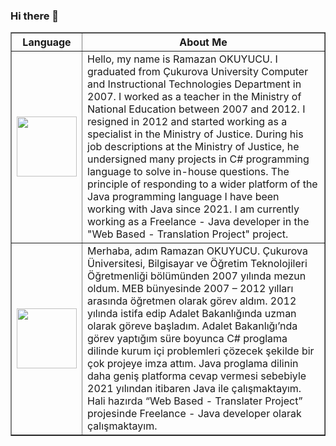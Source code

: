 ### Hi there 👋

<table border="1" width="70%" cellpadding="10" cellspacing="10">
	<thead>
	<tr>
	<th>Language</th>
	<th>About Me</th>
	</tr>
	</thead>
	<tbody>
	<tr>
	<td><a target="_blank" rel="noopener noreferrer nofollow" href="https://camo.githubusercontent.com/e4ee91f0ff84be0c239e5da951188b599a30ffbfb5c14453f35d1f027c05fbaa/68747470733a2f2f626577657262756e672e636f2f77702d636f6e74656e742f75706c6f6164732f323031382f30372f626577657262756e672d656e676c697363682e6a7067"><img src="https://camo.githubusercontent.com/e4ee91f0ff84be0c239e5da951188b599a30ffbfb5c14453f35d1f027c05fbaa/68747470733a2f2f626577657262756e672e636f2f77702d636f6e74656e742f75706c6f6164732f323031382f30372f626577657262756e672d656e676c697363682e6a7067" width="96" data-canonical-src="https://bewerbung.co/wp-content/uploads/2018/07/bewerbung-englisch.jpg" style="max-width: 100%;"></a></td>
	<td> Hello, my name is Ramazan OKUYUCU. I graduated from Çukurova University Computer and Instructional Technologies Department in 2007. I worked as a teacher in the Ministry of National Education between 2007 and 2012. I resigned in 2012 and started working as a specialist in the Ministry of Justice. During his job descriptions at the Ministry of Justice, he undersigned many projects in C# programming language to solve in-house questions. The principle of responding to a wider platform of the Java programming language I have been working with Java since 2021. I am currently working as a Freelance - Java developer in the "Web Based - Translation Project" project.
	</td>
	</tr>
	<tr>
	<td><a target="_blank" rel="noopener noreferrer nofollow" href="https://camo.githubusercontent.com/c06e594fbb2bbca14c410603c2ef8ac187dc45aacbfb9cda60d7675b113b1dbb/68747470733a2f2f75706c6f61642e77696b696d656469612e6f72672f77696b6970656469612f636f6d6d6f6e732f7468756d622f622f62342f466c61675f6f665f5475726b65792e7376672f3132303070782d466c61675f6f665f5475726b65792e7376672e706e67"><img src="https://camo.githubusercontent.com/c06e594fbb2bbca14c410603c2ef8ac187dc45aacbfb9cda60d7675b113b1dbb/68747470733a2f2f75706c6f61642e77696b696d656469612e6f72672f77696b6970656469612f636f6d6d6f6e732f7468756d622f622f62342f466c61675f6f665f5475726b65792e7376672f3132303070782d466c61675f6f665f5475726b65792e7376672e706e67" width="96" data-canonical-src="https://upload.wikimedia.org/wikipedia/commons/thumb/b/b4/Flag_of_Turkey.svg/1200px-Flag_of_Turkey.svg.png" style="max-width: 100%;"></a></td>
	<td>Merhaba, adım Ramazan OKUYUCU. Çukurova Üniversitesi, Bilgisayar ve Öğretim Teknolojileri Öğretmenliği bölümünden 2007 yılında mezun oldum. MEB bünyesinde 2007 – 2012 yılları arasında öğretmen olarak görev aldım. 2012 yılında istifa edip Adalet Bakanlığında uzman olarak göreve başladım. Adalet Bakanlığı’nda görev yaptığım süre boyunca C# proglama dilinde kurum içi problemleri çözecek şekilde bir çok projeye imza attım. Java proglama dilinin daha geniş platforma cevap vermesi sebebiyle 2021 yılından itibaren Java ile çalışmaktayım. Hali hazırda “Web Based - Translater Project” projesinde Freelance - Java developer olarak çalışmaktayım. </td>
</tr>
	</tbody>
	</table>


<!--
**okuyucuRamazan/okuyucuRamazan** is a ✨ _special_ ✨ repository because its `README.md` (this file) appears on your GitHub profile.

Here are some ideas to get you started:

- 🔭 I’m currently working on ...
- 🌱 I’m currently learning ...
- 👯 I’m looking to collaborate on ...
- 🤔 I’m looking for help with ...
- 💬 Ask me about ...
- 📫 How to reach me: ...
- 😄 Pronouns: ...
- ⚡ Fun fact: ...
-->
